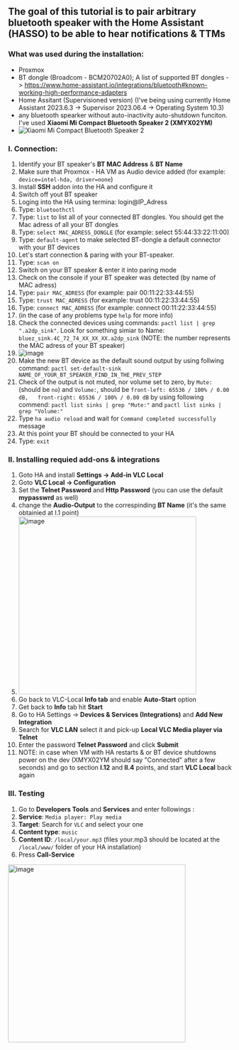 ## The goal of this tutorial is to pair arbitrary bluetooth speaker with the Home Assistant (HASSO) to be able to hear notifications & TTMs

### What was used during the installation:
- Proxmox
- BT dongle (Broadcom - BCM20702A0); A list of supported BT dongles -> https://www.home-assistant.io/integrations/bluetooth#known-working-high-performance-adapters
- Home Assitant (Supervisioned version) (I've being using currently Home Assistant 2023.6.3 -> Supervisor 2023.06.4 -> Operating System 10.3)
- any bluetooth spearker without auto-inactivity auto-shutdown funciton. I've used **Xiaomi Mi Compact Bluetooth Speaker 2 (XMYX02YM)** 
- ![Xiaomi Mi Compact Bluetooth Speaker 2](https://mi-home.pl/cdn/shop/products/2591_micompactbluetoothspeaker2-640px-hero_5b1911e4-9fdb-489b-b76e-d159d0e9ba1f.png)


### I. Connection:
1. Identify your BT speaker's **BT MAC Address** & **BT Name**
2. Make sure that Proxmox - HA VM as Audio device added (for example: ```device=intel-hda, driver=none```)
3. Install **SSH** addon into the HA and configure it
4. Switch off yout BT speaker
5. Loging into the HA using termina: login@IP_Adress
6. Type: ```bluetoothctl```
7. Type: ```list``` to list all of your connected BT dongles. You should get the Mac adress of all your BT dongles
8. Type: ```select MAC_ADRESS_DONGLE``` (for example: select 55:44:33:22:11:00)
10. Type: ```default-agent``` to make selected BT-dongle a default connector with your BT devices
11. Let's start connection & paring with your BT-speaker.
12. Type: ```scan on```
13. Switch on your BT speaker & enter it into paring mode
14. Check on the console if your BT speaker was detected (by name of MAC adress)
15. Type: ```pair MAC_ADRESS``` (for example: pair 00:11:22:33:44:55)
16. Type: ```trust MAC_ADRESS``` (for example: trust 00:11:22:33:44:55)
17. Type: ```connect MAC_ADRESS``` (for example: connect 00:11:22:33:44:55)
18. (in the case of any problems type ```help``` for more info)
19. Check the connected devices using commands: ```pactl list | grep ".a2dp_sink"```. Look for something simiar to Name: ```bluez_sink.4C_72_74_XX_XX_XX.a2dp_sink``` (NOTE: the number represents the MAC adress of your BT speaker)
20. ![image](https://github.com/adrgumula/HomeAssitantBluetoothSpeaker/assets/70687019/339d12bc-6e5b-49ad-9d9a-18788a30cfa2)
21. Make the new BT device as the default sound output by using follwing command: ```pactl set-default-sink NAME_OF_YOUR_BT_SPEAKER_FIND_IN_THE_PREV_STEP``` 
22. Check of the output is not muted, nor volume set to zero, by ```Mute:``` (should be ```no```) and  ```Volume:```, should be ```front-left: 65536 / 100% / 0.00 dB,   front-right: 65536 / 100% / 0.00 dB``` by using following commend: ```pactl list sinks | grep "Mute:"``` and ```pactl list sinks | grep "Volume:"```
23. Type ```ha audio reload``` and wait for ```Command completed successfully``` message
24. At this point your BT should be connected to your HA
25. Type: ```exit```
    
### II. Installing requied add-ons & integrations
1. Goto HA and install **Settings -> Add-in VLC Local**
2. Goto **VLC Local -> Configuration**
3. Set the **Telnet Password** and **Http Password** (you can use the default **mypasswrd** as well)
4. change the **Audio-Output** to the correspinding **BT Name** (it's the same obtainied at I.1 point)
5. <img width="400" alt="image" src="https://github.com/adrgumula/HomeAssitantBluetoothSpeaker/assets/70687019/88f7a27a-105c-4fa7-ba42-61e00973ccc5">
6. Go back to VLC-Local **Info tab** and enable **Auto-Start** option
7. Get back to **Info** tab hit **Start**
8. Go to HA Settings -> **Devices & Services (Integrations)** and **Add New Integration**
9. Search for **VLC LAN** select it and pick-up **Local VLC Media player via Telnet**
10. Enter the password **Telnet Password** and click **Submit**
11. NOTE: in case when VM with HA restarts & or BT device shutdowns power on the dev (XMYX02YM should say "Connected" after a few seconds) and go to section **I.12** and **II.4** points, and start **VLC Local** back again

### III. Testing
1. Go to **Developers Tools** and **Services** and enter followings :
2. **Service**: ```Media player: Play media```
3. **Target**: Search for ```VLC``` and select your one
3. **Content type**: ```music```
4. **Content ID**: ```/local/your.mp3``` (files your.mp3 should be located at the ```/local/www/``` folder of your HA installation)
6. Press **Call-Service**   
<img width="400" alt="image" src="https://github.com/adrgumula/HomeAssitantBluetoothSpeaker/assets/70687019/583cc9ce-cf6b-41d5-b583-b23efe7d07e3">
